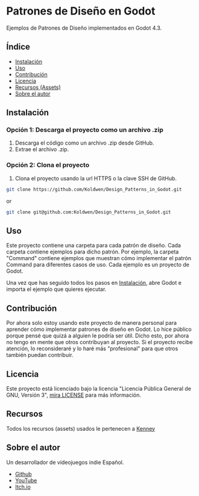 # Patrones de Diseño en Godot

Ejemplos de Patrones de Diseño implementados en Godot 4.3.

## Índice

- [Instalación](#instalación)
- [Uso](#uso)
- [Contribución](#contribución)
- [Licencia](#licencia)
- [Recursos (Assets)](#recursos)
- [Sobre el autor](#sobre-el-autor)

## Instalación

### Opción 1: Descarga el proyecto como un archivo .zip

1. Descarga el código como un archivo .zip desde GitHub.
2. Extrae el archivo .zip.

### Opción 2: Clona el proyecto
1. Clona el proyecto usando la url HTTPS o la clave SSH de GitHub.
```bash
git clone https://github.com/Koldwen/Design_Patterns_in_Godot.git
```
or
```bash
git clone git@github.com:Koldwen/Design_Patterns_in_Godot.git
```

## Uso

Este proyecto contiene una carpeta para cada patrón de diseño. Cada carpeta contiene ejemplos para dicho patrón. Por ejemplo, la carpeta "Command" contiene ejemplos que muestran cómo implementar el patrón Command para diferentes casos de uso. Cada ejemplo es un proyecto de Godot.

Una vez que has seguido todos los pasos en [Instalación](#instalación), abre Godot e importa el ejemplo que quieres ejecutar.

## Contribución

Por ahora solo estoy usando este proyecto de manera personal para aprender cómo implementar patrones de diseño en Godot. Lo hice público porque pensé que quizá a alguien le podría ser útil. Dicho esto, por ahora no tengo en mente que otros contribuyan al proyecto. Si el proyecto recibe atención, lo reconsideraré y lo haré más "profesional" para que otros también puedan contribuir. 

## Licencia

Este proyecto está licenciado bajo la licencia "Licencia Pública General de GNU, Versión 3", [mira LICENSE](./LICENSE) para más información.

## Recursos
Todos los recursos (assets) usados le pertenecen a [Kenney](https://www.kenney.nl/)

## Sobre el autor

Un desarrollador de videojuegos indie Español.

- [Github](https://github.com/Koldwen)
- [YouTube](https://www.youtube.com/@koldwen)
- [Itch.io](https://koldwen.itch.io)